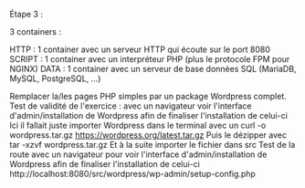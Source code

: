 Étape 3 :

3 containers :

HTTP : 1 container avec un serveur HTTP qui écoute sur le port 8080
SCRIPT : 1 container avec un interpréteur PHP (plus le protocole FPM pour NGINX)
DATA : 1 container avec un serveur de base données SQL (MariaDB, MySQL, PostgreSQL, ...)

Remplacer la/les pages PHP simples par un package Wordpress complet.
Test de validité de l'exercice : avec un navigateur voir l'interface d'admin/installation de Wordpress afin de finaliser l'installation de celui-ci
Ici il fallait juste importer Wordpress dans le terminal avec un curl -o wordpress.tar.gz https://wordpress.org/latest.tar.gz
Puis le dézipper avec tar -xzvf wordpress.tar.gz
Et à la suite importer le fichier dans src
Test de la route avec un navigateur pour voir l'interface d'admin/installation de Wordpress afin de finaliser l'installation de celui-ci
http://localhost:8080/src/wordpress/wp-admin/setup-config.php